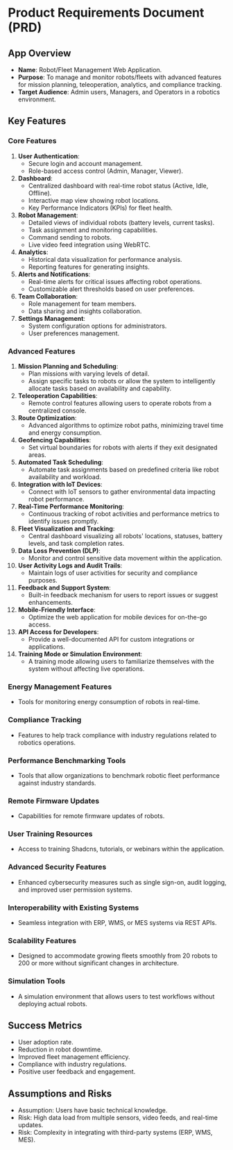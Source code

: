 # Product Requirements Document (PRD)

## App Overview
- **Name**: Robot/Fleet Management Web Application.
- **Purpose**: To manage and monitor robots/fleets with advanced features for mission planning, teleoperation, analytics, and compliance tracking.
- **Target Audience**: Admin users, Managers, and Operators in a robotics environment.

## Key Features

### **Core Features**
1. **User Authentication**:
   - Secure login and account management.
   - Role-based access control (Admin, Manager, Viewer).
2. **Dashboard**:
   - Centralized dashboard with real-time robot status (Active, Idle, Offline).
   - Interactive map view showing robot locations.
   - Key Performance Indicators (KPIs) for fleet health.
3. **Robot Management**:
   - Detailed views of individual robots (battery levels, current tasks).
   - Task assignment and monitoring capabilities.
   - Command sending to robots.
   - Live video feed integration using WebRTC.
4. **Analytics**:
   - Historical data visualization for performance analysis.
   - Reporting features for generating insights.
5. **Alerts and Notifications**:
   - Real-time alerts for critical issues affecting robot operations.
   - Customizable alert thresholds based on user preferences.
6. **Team Collaboration**:
   - Role management for team members.
   - Data sharing and insights collaboration.
7. **Settings Management**:
   - System configuration options for administrators.
   - User preferences management.

### **Advanced Features**
1. **Mission Planning and Scheduling**:
   - Plan missions with varying levels of detail.
   - Assign specific tasks to robots or allow the system to intelligently allocate tasks based on availability and capability.
2. **Teleoperation Capabilities**:
   - Remote control features allowing users to operate robots from a centralized console.
3. **Route Optimization**:
   - Advanced algorithms to optimize robot paths, minimizing travel time and energy consumption.
4. **Geofencing Capabilities**:
   - Set virtual boundaries for robots with alerts if they exit designated areas.
5. **Automated Task Scheduling**:
   - Automate task assignments based on predefined criteria like robot availability and workload.
6. **Integration with IoT Devices**:
   - Connect with IoT sensors to gather environmental data impacting robot performance.
7. **Real-Time Performance Monitoring**:
   - Continuous tracking of robot activities and performance metrics to identify issues promptly.
8. **Fleet Visualization and Tracking**:
   - Central dashboard visualizing all robots' locations, statuses, battery levels, and task completion rates.
9. **Data Loss Prevention (DLP)**:
   - Monitor and control sensitive data movement within the application.
10. **User Activity Logs and Audit Trails**:
    - Maintain logs of user activities for security and compliance purposes.
11. **Feedback and Support System**:
    - Built-in feedback mechanism for users to report issues or suggest enhancements.
12. **Mobile-Friendly Interface**:
    - Optimize the web application for mobile devices for on-the-go access.
13. **API Access for Developers**:
    - Provide a well-documented API for custom integrations or applications.
14. **Training Mode or Simulation Environment**:
    - A training mode allowing users to familiarize themselves with the system without affecting live operations.

### **Energy Management Features**
- Tools for monitoring energy consumption of robots in real-time.

### **Compliance Tracking**
- Features to help track compliance with industry regulations related to robotics operations.

### **Performance Benchmarking Tools**
- Tools that allow organizations to benchmark robotic fleet performance against industry standards.

### **Remote Firmware Updates**
- Capabilities for remote firmware updates of robots.

### **User Training Resources**
- Access to training Shadcns, tutorials, or webinars within the application.

### **Advanced Security Features**
- Enhanced cybersecurity measures such as single sign-on, audit logging, and improved user permission systems.

### **Interoperability with Existing Systems**
- Seamless integration with ERP, WMS, or MES systems via REST APIs.

### **Scalability Features**
- Designed to accommodate growing fleets smoothly from 20 robots to 200 or more without significant changes in architecture.

### **Simulation Tools**
- A simulation environment that allows users to test workflows without deploying actual robots.

## Success Metrics
- User adoption rate.
- Reduction in robot downtime.
- Improved fleet management efficiency.
- Compliance with industry regulations.
- Positive user feedback and engagement.

## Assumptions and Risks
- Assumption: Users have basic technical knowledge.
- Risk: High data load from multiple sensors, video feeds, and real-time updates.
- Risk: Complexity in integrating with third-party systems (ERP, WMS, MES).